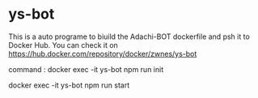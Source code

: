 # ys-bot
This is a auto programe to biuild the Adachi-BOT dockerfile and psh it to Docker Hub.
You can check it on  https://hub.docker.com/repository/docker/zwnes/ys-bot

command :
docker exec -it ys-bot npm run init

docker exec -it ys-bot npm run start
